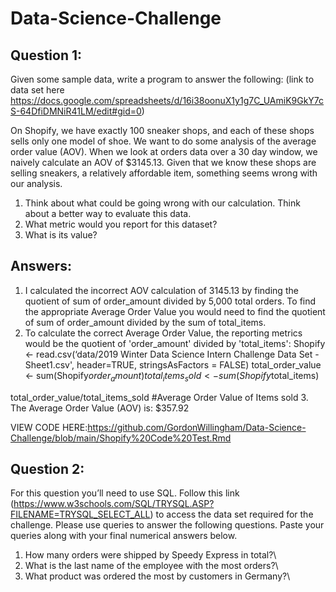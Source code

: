 # Data-Science-Challenge

## Question 1:

 Given some sample data, write a program to answer the following: (link to data set here https://docs.google.com/spreadsheets/d/16i38oonuX1y1g7C_UAmiK9GkY7cS-64DfiDMNiR41LM/edit#gid=0)
 
 On Shopify, we have exactly 100 sneaker shops, and each of these shops sells only one model of shoe. We want to do some analysis of the average order value (AOV). When we look at orders data over a 30 day window, we naively calculate an AOV of $3145.13. Given that we know these shops are selling sneakers, a relatively affordable item, something seems wrong with our analysis. 

1. Think about what could be going wrong with our calculation. Think about a better way to evaluate this data.
2. What metric would you report for this dataset?
3. What is its value?

## Answers: 

1. I calculated the incorrect AOV calculation of 3145.13 by finding the quotient of sum of order_amount divided by 5,000 total orders. To find the appropriate Average Order Value you would need to find the quotient of sum of order_amount divided by the sum of total_items. 
2. To calculate the correct Average Order Value, the reporting metrics would be the quotient of 'order_amount' divided by 'total_items':
Shopify <- read.csv(‘data/2019 Winter Data Science Intern Challenge Data Set - Sheet1.csv', header=TRUE, stringsAsFactors = FALSE)
total_order_value <- sum(Shopify$order_amount)
total_items_sold<- sum(Shopify$total_items)

total_order_value/total_items_sold  #Average Order Value of Items sold 
3. The Average Order Value (AOV) is: $357.92

VIEW CODE HERE:https://github.com/GordonWillingham/Data-Science-Challenge/blob/main/Shopify%20Code%20Test.Rmd
## Question 2: 

For this question you’ll need to use SQL. Follow this link (https://www.w3schools.com/SQL/TRYSQL.ASP?FILENAME=TRYSQL_SELECT_ALL) to access the data set required for the challenge. Please use queries to answer the following questions. Paste your queries along with your final numerical answers below.

1. How many orders were shipped by Speedy Express in total?\
2. What is the last name of the employee with the most orders?\
3. What product was ordered the most by customers in Germany?\

